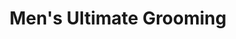 ---
title: "Men's Ultimate Grooming"
url: /gilbert/mens-ultimate-grooming-north-mcqueen-road/
shop: hairdresser
---
